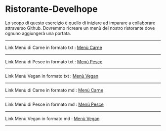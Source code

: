 # Ristorante-Develhope
Lo scopo di questo esercizio è quello di iniziare ad imparare a collaborare attraverso Github. 
Dovremmo ricreare un menù del nostro ristorante dove ognuno aggiungerà una portata.
***
Link Menù di Carne in formato txt : [Menù Carne](https://github.com/MarcoSatta/Ristorante-Develhope/blob/main/Menù-Carne.txt) 
***
Link Menù di Pesce in formato txt : [Menù Pesce](https://github.com/MarcoSatta/Ristorante-Develhope/blob/main/Menù-Pesce.txt)
***
Link Menù Vegan in formato txt : [Menù Vegan](https://github.com/MarcoSatta/Ristorante-Develhope/blob/main/Menù-Vegano.txt)
***
Link Menù di Carne in formato md : [Menù Carne](https://github.com/MarcoSatta/Ristorante-Develhope/blob/main/Menù-carne.md)
***
Link Menù di Pesce in formato md : [Menù Pesce](https://github.com/MarcoSatta/Ristorante-Develhope/edit/main/Menù-pesce.md)
***
Link Menù Vegan in formato md : [Menù Vegan](https://github.com/MarcoSatta/Ristorante-Develhope/blob/main/Menù-vegano.md)
***
